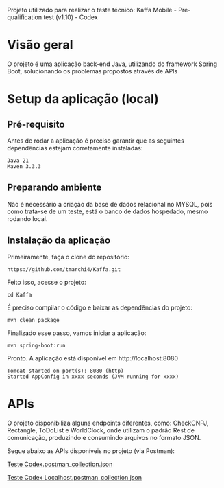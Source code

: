 Projeto utilizado para realizar o teste técnico: Kaffa Mobile - Pre-qualification test (v1.10) - Codex

# Visão geral

O projeto é uma aplicação back-end Java, utilizando do framework Spring Boot, solucionando os problemas propostos através de APIs

 
# Setup da aplicação (local)

## Pré-requisito

Antes de rodar a aplicação é preciso garantir que as seguintes dependências estejam corretamente instaladas:
```
Java 21
Maven 3.3.3 
```

## Preparando ambiente

Não é necessário a criação da base de dados relacional no MYSQL, pois como trata-se de um teste, está o banco de dados hospedado, mesmo rodando local.

## Instalação da aplicação

Primeiramente, faça o clone do repositório:
```
https://github.com/tmarchi4/Kaffa.git
```
Feito isso, acesse o projeto:
```
cd Kaffa
```
É preciso compilar o código e baixar as dependências do projeto:
```
mvn clean package
```
Finalizado esse passo, vamos iniciar a aplicação:
```
mvn spring-boot:run
```
Pronto. A aplicação está disponível em http://localhost:8080
```
Tomcat started on port(s): 8080 (http)
Started AppConfig in xxxx seconds (JVM running for xxxx)
```


# APIs

O projeto disponibiliza alguns endpoints diferentes, como: CheckCNPJ, Rectangle, ToDoList e WorldClock, onde utilizam o padrão Rest de comunicação, produzindo e consumindo arquivos no formato JSON.

Segue abaixo as APIs disponíveis no projeto (via Postman):

[Teste Codex.postman_collection.json](https://github.com/user-attachments/files/17428313/Teste.Codex.postman_collection.json)

[Teste Codex Localhost.postman_collection.json](https://github.com/user-attachments/files/17428342/Teste.Codex.Localhost.postman_collection.json)
